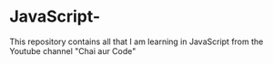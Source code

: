 # JavaScript-
This repository contains all that I am learning in JavaScript from the Youtube channel "Chai aur Code"
